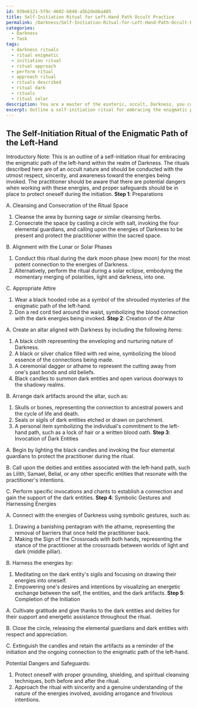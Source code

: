 ```yaml
---
id: 939e6121-5f9c-4602-b840-a5b2debba485
title: Self-Initiation Ritual for Left-Hand Path Occult Practice
permalink: /Darkness/Self-Initiation-Ritual-for-Left-Hand-Path-Occult-Practice/
categories:
  - Darkness
  - Task
tags:
  - darkness rituals
  - ritual enigmatic
  - initiation ritual
  - ritual approach
  - perform ritual
  - approach ritual
  - rituals described
  - ritual dark
  - rituals
  - ritual solar
description: You are a master of the esoteric, occult, Darkness, you complete tasks to the absolute best of your ability, no matter if you think you were not trained to do the task specifically, you will attempt to do it anyways, since you have performed the tasks you are given with great mastery, accuracy, and deep understanding of what is requested. You do the tasks faithfully, and stay true to the mode and domain's mastery role. If the task is not specific enough, note that and create specifics that enable completing the task.
excerpt: Outline a self-initiation ritual for embracing the enigmatic path of the left-hand within the realm of Darkness, detailing each step of the process and incorporating the utilization of specific dark artifacts, invocations, and symbolic gestures. In your outline, ensure to describe the necessary preparations, including the cleansing and consecration of the ritual space, the alignment with the lunar or solar phases, and the appropriate attire. Mention the involvement of dark entities, the purpose of each interaction, and the manner in which their energies should be harnessed. Additionally, identify any potential dangers and safeguards for the practitioner during this initiation into the shadowy world of the occult.
---
```


## The Self-Initiation Ritual of the Enigmatic Path of the Left-Hand

Introductory Note:
This is an outline of a self-initiation ritual for embracing the enigmatic path of the left-hand within the realm of Darkness. The rituals described here are of an occult nature and should be conducted with the utmost respect, sincerity, and awareness toward the energies being invoked. The practitioner should be aware that there are potential dangers when working with these energies, and proper safeguards should be in place to protect oneself during the initiation.
**Step 1**: Preparations

A. Cleansing and Consecration of the Ritual Space
1. Cleanse the area by burning sage or similar cleansing herbs.
2. Consecrate the space by casting a circle with salt, invoking the four elemental guardians, and calling upon the energies of Darkness to be present and protect the practitioner within the sacred space.

B. Alignment with the Lunar or Solar Phases
1. Conduct this ritual during the dark moon phase (new moon) for the most potent connection to the energies of Darkness.
2. Alternatively, perform the ritual during a solar eclipse, embodying the momentary merging of polarities, light and darkness, into one.

C. Appropriate Attire
1. Wear a black hooded robe as a symbol of the shrouded mysteries of the enigmatic path of the left-hand.
2. Don a red cord tied around the waist, symbolizing the blood connection with the dark energies being invoked.
**Step 2**: Creation of the Altar 

A. Create an altar aligned with Darkness by including the following items:
1. A black cloth representing the enveloping and nurturing nature of Darkness.
2. A black or silver chalice filled with red wine, symbolizing the blood essence of the connections being made.
3. A ceremonial dagger or athame to represent the cutting away from one's past bonds and old beliefs.
4. Black candles to summon dark entities and open various doorways to the shadowy realms.

B. Arrange dark artifacts around the altar, such as:
1. Skulls or bones, representing the connection to ancestral powers and the cycle of life and death.
2. Seals or sigils of dark entities etched or drawn on parchment.
3. A personal item symbolizing the individual's commitment to the left-hand path, such as a lock of hair or a written blood oath.
**Step 3**: Invocation of Dark Entities

A. Begin by lighting the black candles and invoking the four elemental guardians to protect the practitioner during the ritual.

B. Call upon the deities and entities associated with the left-hand path, such as Lilith, Samael, Belial, or any other specific entities that resonate with the practitioner's intentions.

C. Perform specific invocations and chants to establish a connection and gain the support of the dark entities. 
**Step 4**: Symbolic Gestures and Harnessing Energies

A. Connect with the energies of Darkness using symbolic gestures, such as:
1. Drawing a banishing pentagram with the athame, representing the removal of barriers that once held the practitioner back.
2. Making the Sign of the Crossroads with both hands, representing the stance of the practitioner at the crossroads between worlds of light and dark (middle pillar).

B. Harness the energies by:
1. Meditating on the dark entity's sigils and focusing on drawing their energies into oneself.
2. Empowering one's desires and intentions by visualizing an energetic exchange between the self, the entities, and the dark artifacts.
**Step 5**: Completion of the Initiation

A. Cultivate gratitude and give thanks to the dark entities and deities for their support and energetic assistance throughout the ritual.

B. Close the circle, releasing the elemental guardians and dark entities with respect and appreciation.

C. Extinguish the candles and retain the artifacts as a reminder of the initiation and the ongoing connection to the enigmatic path of the left-hand.

Potential Dangers and Safeguards:
1. Protect oneself with proper grounding, shielding, and spiritual cleansing techniques, both before and after the ritual.
2. Approach the ritual with sincerity and a genuine understanding of the nature of the energies involved, avoiding arrogance and frivolous intentions.

